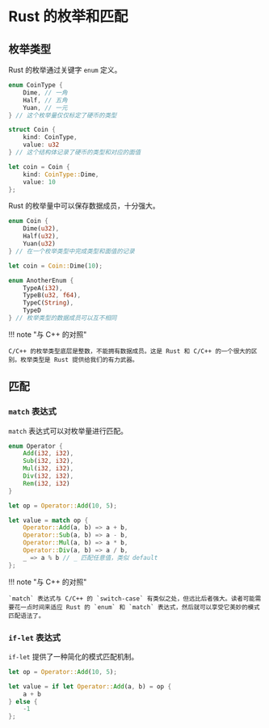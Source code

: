 # Rust 的枚举和匹配

## 枚举类型

Rust 的枚举通过关键字 `enum` 定义。

```rust
enum CoinType {
    Dime, // 一角
    Half, // 五角
    Yuan, // 一元
} // 这个枚举量仅仅标定了硬币的类型

struct Coin {
    kind: CoinType,
    value: u32
} // 这个结构体记录了硬币的类型和对应的面值

let coin = Coin {
    kind: CoinType::Dime,
    value: 10
};
```

Rust 的枚举量中可以保存数据成员，十分强大。

```rust
enum Coin {
    Dime(u32),
    Half(u32),
    Yuan(u32)
} // 在一个枚举类型中完成类型和面值的记录

let coin = Coin::Dime(10);

enum AnotherEnum {
    TypeA(i32),
    TypeB(u32, f64),
    TypeC(String),
    TypeD
} // 枚举类型的数据成员可以互不相同
```

!!! note "与 C++ 的对照"

    C/C++ 的枚举类型底层是整数，不能拥有数据成员。这是 Rust 和 C/C++ 的一个很大的区别。枚举类型是 Rust 提供给我们的有力武器。

## 匹配

### `match` 表达式

`match` 表达式可以对枚举量进行匹配。

```rust
enum Operator {
    Add(i32, i32),
    Sub(i32, i32),
    Mul(i32, i32),
    Div(i32, i32),
    Rem(i32, i32)
}

let op = Operator::Add(10, 5);

let value = match op {
    Operator::Add(a, b) => a + b,
    Operator::Sub(a, b) => a - b,
    Operator::Mul(a, b) => a * b,
    Operator::Div(a, b) => a / b,
    _ => a % b // _ 匹配任意值，类似 default
};
```

!!! note "与 C++ 的对照"

    `match` 表达式与 C/C++ 的 `switch-case` 有类似之处，但远比后者强大。读者可能需要花一点时间来适应 Rust 的 `enum` 和 `match` 表达式，然后就可以享受它美妙的模式匹配语法了。

### `if-let` 表达式

`if-let` 提供了一种简化的模式匹配机制。

```rust
let op = Operator::Add(10, 5);

let value = if let Operator::Add(a, b) = op {
    a + b
} else {
    -1
};
```
